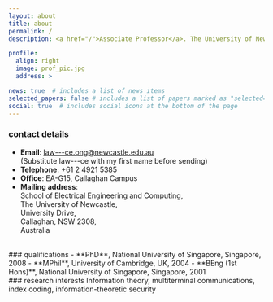 ```yaml
---
layout: about
title: about
permalink: /
description: <a href="/">Associate Professor</a>. The University of Newcastle.

profile:
  align: right
  image: prof_pic.jpg
  address: >

news: true  # includes a list of news items
selected_papers: false # includes a list of papers marked as "selected={true}"
social: true  # includes social icons at the bottom of the page
---
```


### contact details
- **Email**:    law---ce.ong@newcastle.edu.au <br />
  (Substitute law---ce with my first name before sending)
- **Telephone**:    +61 2 4921 5385
- **Office**:    EA-G15, Callaghan Campus
- **Mailing address**:<br />School of Electrical Engineering and Computing,<br />The University of Newcastle, <br />University Drive,<br />Callaghan, NSW 2308,<br />Australia

<br>
### qualifications
- **PhD**, National University of Singapore, Singapore, 2008
- **MPhil**, University of Cambridge, UK, 2004
- **BEng (1st Hons)**, National University of Singapore, Singapore, 2001

<br>
### research interests
Information theory, multiterminal communications, index coding, information-theoretic security
